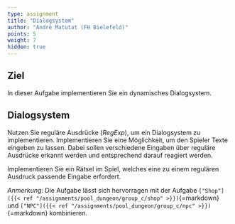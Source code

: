 ```yaml
---
type: assignment
title: "Dialogsystem"
author: "André Matutat (FH Bielefeld)"
points: 5
weight: 7
hidden: true
---
```


## Ziel

In dieser Aufgabe implementieren Sie ein dynamisches Dialogsystem.

## Dialogsystem

Nutzen Sie reguläre Ausdrücke (_RegExp_), um ein Dialogsystem zu implementieren. Implementieren Sie eine Möglichkeit, um den Spieler Texte eingeben zu lassen. Dabei sollen verschiedene Eingaben über reguläre Ausdrücke erkannt werden und entsprechend darauf reagiert werden.

Implementieren Sie ein Rätsel im Spiel, welches eine zu einem regulären Ausdruck passende Eingabe erfordert.

_Anmerkung_: Die Aufgabe lässt sich hervorragen mit der Aufgabe `["Shop"]({{< ref "/assignments/pool_dungeon/group_c/shop" >}})`{=markdown} und `["NPC"]({{< ref "/assignments/pool_dungeon/group_c/npc" >}})`{=markdown} kombinieren.
